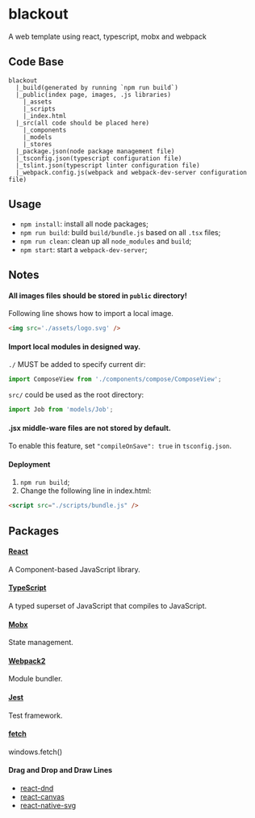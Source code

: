# blackout
A web template using react, typescript, mobx and webpack


## Code Base
```
blackout
  |_build(generated by running `npm run build`)
  |_public(index page, images, .js libraries)
    |_assets
    |_scripts
    |_index.html
  |_src(all code should be placed here)
    |_components
    |_models
    |_stores
  |_package.json(node package management file)
  |_tsconfig.json(typescript configuration file)
  |_tslint.json(typescript linter configuration file)
  |_webpack.config.js(webpack and webpack-dev-server configuration file)
```


## Usage
- `npm install`: install all node packages;
- `npm run build`: build `build/bundle.js` based on all `.tsx` files;
- `npm run clean`: clean up all `node_modules` and `build`;
- `npm start`: start a `webpack-dev-server`;


## Notes
#### All images files should be stored in `public` directory!
Following line shows how to import a local image.
```html
<img src='./assets/logo.svg' />
```
#### Import local modules in designed way.
`./` MUST be added to specify current dir:
```javascript
import ComposeView from './components/compose/ComposeView';
```
`src/` could be used as the root directory:
```javascript
import Job from 'models/Job';
```
#### .jsx middle-ware files are not stored by default.
To enable this feature, set `"compileOnSave": true` in `tsconfig.json`.
#### Deployment
1. `npm run build`;
2. Change the following line in index.html:
```html
<script src="./scripts/bundle.js" />
```


## Packages
#### [React](https://facebook.github.io/react/)
A Component-based JavaScript library.
#### [TypeScript](https://www.typescriptlang.org/)
A typed superset of JavaScript that compiles to JavaScript.
#### [Mobx](https://github.com/mobxjs/mobx-react)
State management.
#### [Webpack2](https://webpack.js.org/)
Module bundler.
#### [Jest](http://facebook.github.io/jest/docs/getting-started.html#using-typescript)
Test framework.
#### [fetch](https://developer.mozilla.org/en/docs/Web/API/Fetch_API)
windows.fetch()
#### Drag and Drop and Draw Lines
- [react-dnd](https://github.com/react-dnd/react-dnd)
- [react-canvas](https://github.com/Flipboard/react-canvas)
- [react-native-svg](https://github.com/react-native-community/react-native-svg)
